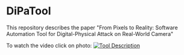 # DiPaTool
This repository describes the paper "From Pixels to Reality: Software Automation Tool for Digital-Physical Attack on Real-World Camera"

To watch the video click on photo:
[![Tool Description](https://img.youtube.com/vi/tbJJr1KEAJc/mqdefault.jpg)](https://youtu.be/tbJJr1KEAJc)

